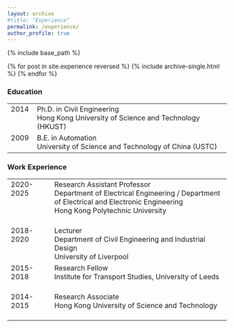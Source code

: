 ```yaml
---
layout: archive
#title: "Experience"
permalink: /experience/
author_profile: true
---
```


{% include base_path %}

{% for post in site.experience reversed %}
  {% include archive-single.html %}
{% endfor %}

### Education

<table style="font-size: 16px; width: 100%; border: none;">
  <colgroup>
    <col style="width: 60px; border: none;">
    <col>
  </colgroup>
    
  <tr valign="top" style="border: none;">
    <td style="border: none;"> 2014 <br/> &nbsp; </td>
    <td style="border: none;"> Ph.D. in Civil Engineering<br>Hong Kong University of Science and Technology (HKUST) </td>
  </tr>
  <tr valign="top" style=" border: none;">
    <td style="border: none;"> 2009 <br/> &nbsp; </td>
    <td style="border: none;"> B.E. in Automation<br>University of Science and Technology of China (USTC) </td>
  </tr>
</table>

### Work Experience

<table style="font-size: 16px; width: 100%; border: none;">
  <colgroup>
    <col style="width: 100px; border: none;">
    <col>
  </colgroup>
    
  <tr valign="top" style="border: none;">
    <td style="border: none;"> 2020-2025 <br> &nbsp; <br> &nbsp; <br> &nbsp; </td>
    <td style="border: none;"> Research Assistant Professor<br>Department of Electrical Engineering / Department of Electrical and Electronic Engineering<br>Hong Kong Polytechnic University </td>
  </tr>
  <tr valign="top" style=" border: none;">
    <td style="border: none;"> 2018-2020 <br> &nbsp; <br> &nbsp; </td>
    <td style="border: none;"> Lecturer<br>Department of Civil Engineering and Industrial Design<br>University of Liverpool </td>
  </tr>
  <tr valign="top"  style=" border: none;">
    <td  style=" border: none;"> 2015-2018 <br/> &nbsp; </td>
    <td style=" border: none;"> Research Fellow<br>Institute for Transport Studies, University of Leeds </td>
  </tr>
  <tr valign="top" style=" border: none;">
    <td style=" border: none;"> 2014-2015 <br/> &nbsp; </td>
    <td style=" border: none;"> Research Associate<br>Hong Kong University of Science and Technology </td>
  </tr>
</table>